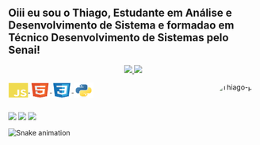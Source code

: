 ## Oiii eu sou o Thiago, Estudante em Análise e Desenvolvimento de Sistema e formadao em Técnico Desenvolvimento de Sistemas pelo Senai!

<div align="center">
  <a href="https://github.com/Thiagopedro99">
  <img height="150em" src="github-readme-stats-git-main-thiagopedro99.vercel.app/api?username=Thiagopedro99&show_icons=true&theme=dracula&include_all_commits=true&count_private=true"/>
  <img height="150em" src="https://github-readme-stats.vercel.app/api/top-langs/?username=Thiagopedro99&layout=compact&langs_count=7&theme=dracula"/>
</div>

<div style="display: inline_block"><br>
  <img align="center" alt="Thiago-Js" height="30" width="40" src="https://raw.githubusercontent.com/devicons/devicon/master/icons/javascript/javascript-plain.svg">
  <img align="center" alt="Thiago-HTML" height="30" width="40" src="https://raw.githubusercontent.com/devicons/devicon/master/icons/html5/html5-original.svg">
  <img align="center" alt="Thiago-CSS" height="30" width="40" src="https://raw.githubusercontent.com/devicons/devicon/master/icons/css3/css3-original.svg">
  <img align="center" alt="Thiago-Python" height="30" width="40" src="https://raw.githubusercontent.com/devicons/devicon/master/icons/python/python-original.svg">
  
  <img align="right" alt="Thiago-pic" height="150" style="border-radius:90px;" src="https://avatars.githubusercontent.com/u/69489913?v=4">
</div>
  
  ##
 
<div> 
  
  <a href="https://www.instagram.com/thsilva999" target="_blank"><img src="https://img.shields.io/badge/-Instagram-%23E4405F?style=for-the-badge&logo=instagram&logoColor=white" target="_blank"></a>
  <a href = "mailto:thiago.gefa@gmail.com"><img src="https://img.shields.io/badge/-Gmail-%23333?style=for-the-badge&logo=gmail&logoColor=white" target="_blank"></a>
  <a href="https://www.linkedin.com/in/thiago-silva-969248160" target="_blank"><img src="https://img.shields.io/badge/-LinkedIn-%230077B5?style=for-the-badge&logo=linkedin&logoColor=white" target="_blank"></a> 
  
</div>

 ![Snake animation](https://github.com/Isabelapetss2/Isabelapetss2/blob/output/github-contribution-grid-snake.svg)
</div>
